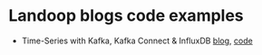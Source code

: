 # Landoop blogs code examples

- Time-Series with Kafka, Kafka Connect & InfluxDB [blog](http://www.landoop.com/blog/2016/12/kafka-influxdb/), [code](https://github.com/Landoop/blogs-code-examples/tree/master/avro-kafka-generator)
